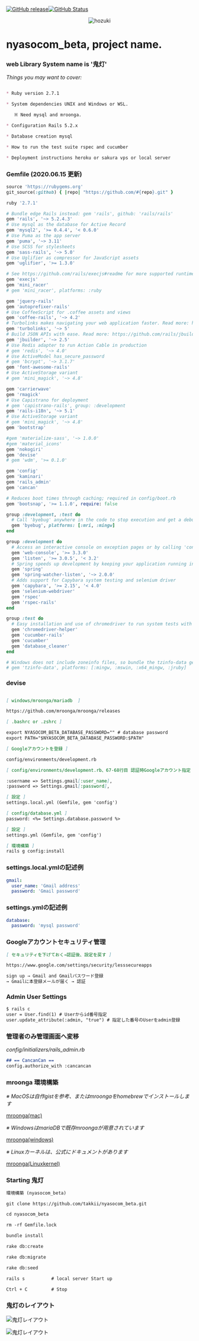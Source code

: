 [![GitHub release](https://img.shields.io/github/release/takkii/nyasocom_beta.svg?style=flat)](GitHub)[![GitHub Status](https://img.shields.io/github/last-commit/takkii/nyasocom_beta.svg?style=flat)](GitHub)

<div align="center"><img src="https://github.com/takkii/nyasocom_beta/blob/master/public/images/hozuki.png" alt="hozuki" title="logo"></div>

# nyasocom_beta, project name.

### web Library System name is '鬼灯'

*Things you may want to cover:*

```markdown

* Ruby version 2.7.1

* System dependencies UNIX and Windows or WSL.

   ※ Need mysql and mroonga.

* Configuration Rails 5.2.x

* Database creation mysql

* How to run the test suite rspec and cucumber

* Deployment instructions heroku or sakura vps or local server

```

### Gemfile (2020.06.15 更新)

```ruby
source 'https://rubygems.org'
git_source(:github) { |repo| "https://github.com/#{repo}.git" }

ruby '2.7.1'

# Bundle edge Rails instead: gem 'rails', github: 'rails/rails'
gem 'rails', '~> 5.2.4.3'
# Use mysql as the database for Active Record
gem 'mysql2', '>= 0.4.4', '< 0.6.0'
# Use Puma as the app server
gem 'puma', '~> 3.11'
# Use SCSS for stylesheets
gem 'sass-rails', '~> 5.0'
# Use Uglifier as compressor for JavaScript assets
gem 'uglifier', '>= 1.3.0'

# See https://github.com/rails/execjs#readme for more supported runtimes
gem 'execjs'
gem 'mini_racer'
# gem 'mini_racer', platforms: :ruby

gem 'jquery-rails'
gem 'autoprefixer-rails'
# Use CoffeeScript for .coffee assets and views
gem 'coffee-rails', '~> 4.2'
# Turbolinks makes navigating your web application faster. Read more: https://github.com/turbolinks/turbolinks
gem 'turbolinks', '~> 5'
# Build JSON APIs with ease. Read more: https://github.com/rails/jbuilder
gem 'jbuilder', '~> 2.5'
# Use Redis adapter to run Action Cable in production
# gem 'redis', '~> 4.0'
# Use ActiveModel has_secure_password
# gem 'bcrypt', '~> 3.1.7'
gem 'font-awesome-rails'
# Use ActiveStorage variant
# gem 'mini_magick', '~> 4.8'

gem 'carrierwave'
gem 'rmagick'
# Use Capistrano for deployment
# gem 'capistrano-rails', group: :development
gem 'rails-i18n', '~> 5.1'
# Use ActiveStorage variant
# gem 'mini_magick', '~> 4.8'
gem 'bootstrap'

#gem 'materialize-sass', '~> 1.0.0'
#gem 'material_icons'
gem 'nokogiri'
gem 'devise'
# gem 'wdm', '>= 0.1.0'

gem 'config'
gem 'kaminari'
gem 'rails_admin'
gem 'cancan'

# Reduces boot times through caching; required in config/boot.rb
gem 'bootsnap', '>= 1.1.0', require: false

group :development, :test do
  # Call 'byebug' anywhere in the code to stop execution and get a debugger console
  gem 'byebug', platforms: [:mri, :mingw]
end

group :development do
  # Access an interactive console on exception pages or by calling 'console' anywhere in the code.
  gem 'web-console', '>= 3.3.0'
  gem 'listen', '>= 3.0.5', '< 3.2'
  # Spring speeds up development by keeping your application running in the background. Read more: https://github.com/rails/spring
  gem 'spring'
  gem 'spring-watcher-listen', '~> 2.0.0'
  # Adds support for Capybara system testing and selenium driver
  gem 'capybara', '>= 2.15', '< 4.0'
  gem 'selenium-webdriver'
  gem 'rspec'
  gem 'rspec-rails'
end

group :test do
  # Easy installation and use of chromedriver to run system tests with Chrome
  gem 'chromedriver-helper'
  gem 'cucumber-rails'
  gem 'cucumber'
  gem 'database_cleaner'
end

# Windows does not include zoneinfo files, so bundle the tzinfo-data gem
# gem 'tzinfo-data', platforms: [:mingw, :mswin, :x64_mingw, :jruby]
```

### devise

```markdown

[ windows/mroonga/mariadb  ]

https://github.com/mroonga/mroonga/releases

[ .bashrc or .zshrc ]

export NYASOCOM_BETA_DATABASE_PASSWORD="" # database password
export PATH="$NYASOCOM_BETA_DATABASE_PASSWORD:$PATH"

[ Googleアカウントを登録 ]

config/environments/development.rb

[ config/environments/development.rb、67-68行目 認証時Googleアカウント指定 ]

:username => Settings.gmail[:user_name],
:password => Settings.gmail[:password],

[ 設定 ]
settings.local.yml (Gemfile, gem 'config')

[ config/database.yml ]
password: <%= Settings.database.password %>

[ 設定 ]
settings.yml (Gemfile, gem 'config')

[ 環境構築 ]
rails g config:install 
```

### settings.local.ymlの記述例

```yml
gmail:
  user_name: 'Gmail address'
  password: 'Gmail password'
```

### settings.ymlの記述例

```yml
database:
  password: 'mysql password'
```

### Googleアカウントセキュリティ管理

```markdown
[ セキュリティを下げておく→認証後、設定を戻す ]

https://www.google.com/settings/security/lesssecureapps

sign up → Gmail and Gmailパスワード登録
→ Gmailに本登録メールが届く → 認証
```

### Admin User Settings

```markdown
$ rails c
user = User.find(1) # Userからid番号指定 
user.update_attribute(:admin, "true") # 指定した番号のUserをadmin登録
```

### 管理者のみ管理画面へ変移

*config/initializers/rails_admin.rb*

```markdown
## == CancanCan ==
config.authorize_with :cancancan
```

### mroonga 環境構築
*※ MacOSは自作gistを参考、またはmroongaをhomebrewでインストールします* 

[mroonga(mac)](https://gist.github.com/takkii/5b6110b6643e28593842102c39fba0e5)

*※ WindowsはmariaDBで既存mroongaが用意されています*

[mroonga(windows)](https://github.com/mroonga/mroonga/releases)

*※ Linuxカーネルは、公式にドキュメントがあります*

[mroonga(Linuxkernel)](https://mroonga.org/ja/docs/install.html)

### Starting 鬼灯

```markdown
環境構築 (nyasocom_beta)

git clone https://github.com/takkii/nyasocom_beta.git

cd nyasocom_beta

rm -rf Gemfile.lock

bundle install

rake db:create

rake db:migrate

rake db:seed

rails s          # local server Start up

Ctrl + C         # Stop
```

### 鬼灯のレイアウト

![鬼灯レイアウト](https://github.com/takkii/nyasocom_beta/blob/master/public/images/hozuki_mt9.png)

![鬼灯レイアウト](https://github.com/takkii/nyasocom_beta/blob/master/public/images/hozuki.png)

